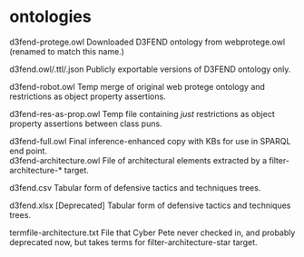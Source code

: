 # ontologies

d3fend-protege.owl	Downloaded D3FEND ontology from webprotege.owl (renamed to match this name.)

d3fend.owl/.ttl/.json   Publicly exportable versions of D3FEND ontology only.

d3fend-robot.owl	Temp merge of original web protege ontology and restrictions as object property assertions.

d3fend-res-as-prop.owl  Temp file containing *just* restrictions as object property assertions between class puns.

d3fend-full.owl		Final inference-enhanced copy with KBs for use in SPARQL end point.         
d3fend-architecture.owl	File of architectural elements extracted by a filter-architecture-* target.

d3fend.csv		Tabular form of defensive tactics and techniques trees.

d3fend.xlsx		[Deprecated] Tabular form of defensive tactics and techniques trees.

termfile-architecture.txt	File that Cyber Pete never checked in, and probably deprecated now, but takes terms for filter-architecture-star target.

